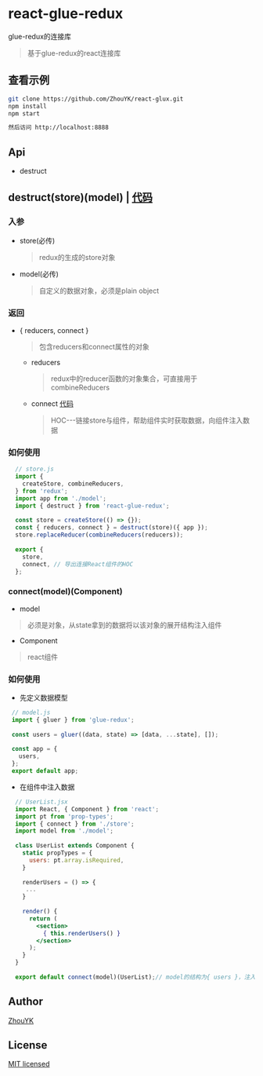 # react-glue-redux

glue-redux的连接库
> 基于glue-redux的react连接库

## 查看示例
```bash
git clone https://github.com/ZhouYK/react-glux.git
npm install
npm start

然后访问 http://localhost:8888
```

## Api
* destruct

## destruct(store)(model) | [代码](https://github.com/ZhouYK/react-glux/blob/master/example/configStore.js)

### 入参
- store(必传)
  > redux的生成的store对象
- model(必传)
  > 自定义的数据对象，必须是plain object
  
### 返回
- { reducers, connect }
  > 包含reducers和connect属性的对象
  
   - reducers
      > redux中的reducer函数的对象集合，可直接用于combineReducers
   - connect [代码](https://github.com/ZhouYK/react-glux/blob/master/example/App/UserList.jsx)
      > HOC---链接store与组件，帮助组件实时获取数据，向组件注入数据

### 如何使用
```js
  // store.js
  import {
    createStore, combineReducers,
  } from 'redux';
  import app from './model';
  import { destruct } from 'react-glue-redux';
  
  const store = createStore(() => {});
  const { reducers, connect } = destruct(store)({ app });
  store.replaceReducer(combineReducers(reducers));
  
  export {
    store,
    connect, // 导出连接React组件的HOC
  };

```
### connect(model)(Component)
* model
> 必须是对象，从state拿到的数据将以该对象的展开结构注入组件

* Component
> react组件

### 如何使用

* 先定义数据模型

```js
 // model.js
 import { gluer } from 'glue-redux';
 
 const users = gluer((data, state) => [data, ...state], []);
 
 const app = {
   users,
 };
 export default app;

```

* 在组件中注入数据

```jsx
  // UserList.jsx
  import React, { Component } from 'react';
  import pt from 'prop-types';
  import { connect } from './store';
  import model from './model';
  
  class UserList extends Component {
    static propTypes = {
      users: pt.array.isRequired,
    }
  
    renderUsers = () => {
     ...
    }
  
    render() {
      return (
        <section>
          { this.renderUsers() }
        </section>
      );
    }
  }
  
  export default connect(model)(UserList);// model的结构为{ users }，注入组件的属性则为this.props.users

```
## Author
[ZhouYK](https://github.com/ZhouYK)

## License
[MIT licensed](https://github.com/ZhouYK/react-glux/blob/master/LICENSE) 
